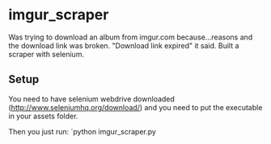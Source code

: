 # imgur_scraper

Was trying to download an album from imgur.com because...reasons and the download link was broken. "Download link expired" it said. Built a scraper with selenium.

## Setup
You need to have selenium webdrive downloaded (http://www.seleniumhq.org/download/) and you need to put the executable in your assets folder.

Then you just run:
`python imgur_scraper.py
